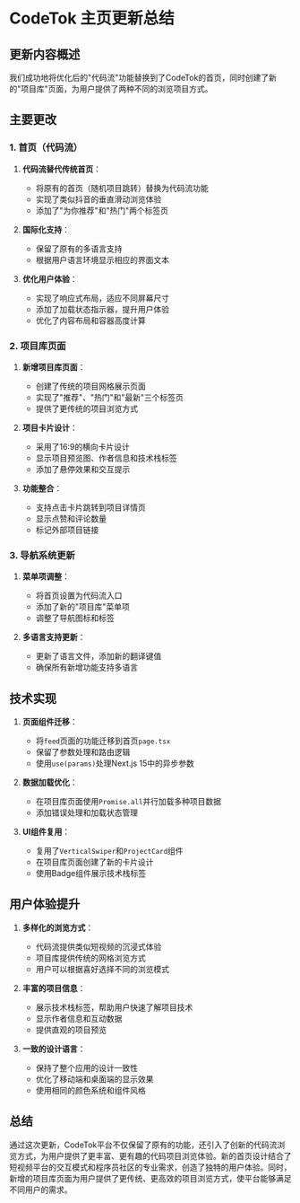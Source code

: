# CodeTok 主页更新总结

## 更新内容概述

我们成功地将优化后的"代码流"功能替换到了CodeTok的首页，同时创建了新的"项目库"页面，为用户提供了两种不同的浏览项目方式。

## 主要更改

### 1. 首页（代码流）

1. **代码流替代传统首页**：
   - 将原有的首页（随机项目跳转）替换为代码流功能
   - 实现了类似抖音的垂直滑动浏览体验
   - 添加了"为你推荐"和"热门"两个标签页

2. **国际化支持**：
   - 保留了原有的多语言支持
   - 根据用户语言环境显示相应的界面文本

3. **优化用户体验**：
   - 实现了响应式布局，适应不同屏幕尺寸
   - 添加了加载状态指示器，提升用户体验
   - 优化了内容布局和容器高度计算

### 2. 项目库页面

1. **新增项目库页面**：
   - 创建了传统的项目网格展示页面
   - 实现了"推荐"、"热门"和"最新"三个标签页
   - 提供了更传统的项目浏览方式

2. **项目卡片设计**：
   - 采用了16:9的横向卡片设计
   - 显示项目预览图、作者信息和技术栈标签
   - 添加了悬停效果和交互提示

3. **功能整合**：
   - 支持点击卡片跳转到项目详情页
   - 显示点赞和评论数量
   - 标记外部项目链接

### 3. 导航系统更新

1. **菜单项调整**：
   - 将首页设置为代码流入口
   - 添加了新的"项目库"菜单项
   - 调整了导航图标和标签

2. **多语言支持更新**：
   - 更新了语言文件，添加新的翻译键值
   - 确保所有新增功能支持多语言

## 技术实现

1. **页面组件迁移**：
   - 将`feed`页面的功能迁移到首页`page.tsx`
   - 保留了参数处理和路由逻辑
   - 使用`use(params)`处理Next.js 15中的异步参数

2. **数据加载优化**：
   - 在项目库页面使用`Promise.all`并行加载多种项目数据
   - 添加错误处理和加载状态管理

3. **UI组件复用**：
   - 复用了`VerticalSwiper`和`ProjectCard`组件
   - 在项目库页面创建了新的卡片设计
   - 使用Badge组件展示技术栈标签

## 用户体验提升

1. **多样化的浏览方式**：
   - 代码流提供类似短视频的沉浸式体验
   - 项目库提供传统的网格浏览方式
   - 用户可以根据喜好选择不同的浏览模式

2. **丰富的项目信息**：
   - 展示技术栈标签，帮助用户快速了解项目技术
   - 显示作者信息和互动数据
   - 提供直观的项目预览

3. **一致的设计语言**：
   - 保持了整个应用的设计一致性
   - 优化了移动端和桌面端的显示效果
   - 使用相同的颜色系统和组件风格

## 总结

通过这次更新，CodeTok平台不仅保留了原有的功能，还引入了创新的代码流浏览方式，为用户提供了更丰富、更有趣的代码项目浏览体验。新的首页设计结合了短视频平台的交互模式和程序员社区的专业需求，创造了独特的用户体验。同时，新增的项目库页面为用户提供了更传统、更高效的项目浏览方式，使平台能够满足不同用户的需求。 